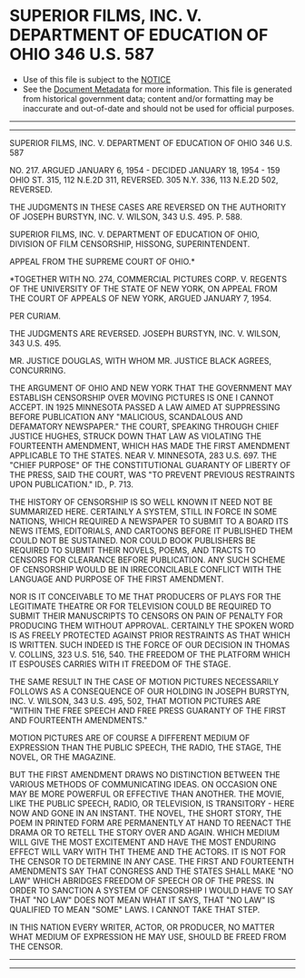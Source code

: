 ---
---

# SUPERIOR FILMS, INC. V. DEPARTMENT OF EDUCATION OF OHIO 346 U.S. 587

* Use of this file is subject to the [NOTICE](https://github.com/publicdocs/notice/blob/master/NOTICE)
* See the [Document Metadata](../../../) for more information.
  This file is generated from historical government data; content and/or formatting may be inaccurate and out-of-date and should not be used for official purposes.

----------
----------

SUPERIOR FILMS, INC. V. DEPARTMENT OF EDUCATION OF OHIO 346 U.S. 587

NO. 217.  ARGUED JANUARY 6, 1954 - DECIDED JANUARY 18, 1954 - 159 OHIO ST. 315, 112 N.E.2D 311, REVERSED.  305 N.Y. 336, 113 N.E.2D 502, REVERSED.

THE JUDGMENTS IN THESE CASES ARE REVERSED ON THE AUTHORITY OF JOSEPH BURSTYN, INC. V. WILSON, 343 U.S. 495.  P. 588.

SUPERIOR FILMS, INC. V. DEPARTMENT OF EDUCATION OF OHIO, DIVISION OF FILM CENSORSHIP, HISSONG, SUPERINTENDENT.

APPEAL FROM THE SUPREME COURT OF OHIO.\*

\*TOGETHER WITH NO. 274, COMMERCIAL PICTURES CORP. V. REGENTS OF THE UNIVERSITY OF THE STATE OF NEW YORK, ON APPEAL FROM THE COURT OF APPEALS OF NEW YORK, ARGUED JANUARY 7, 1954.

PER CURIAM.

THE JUDGMENTS ARE REVERSED.  JOSEPH BURSTYN, INC. V. WILSON, 343 U.S. 495.

MR. JUSTICE DOUGLAS, WITH WHOM MR. JUSTICE BLACK AGREES, CONCURRING.

THE ARGUMENT OF OHIO AND NEW YORK THAT THE GOVERNMENT MAY ESTABLISH CENSORSHIP OVER MOVING PICTURES IS ONE I CANNOT ACCEPT.  IN 1925 MINNESOTA PASSED A LAW AIMED AT SUPPRESSING BEFORE PUBLICATION ANY "MALICIOUS, SCANDALOUS AND DEFAMATORY NEWSPAPER."  THE COURT, SPEAKING THROUGH CHIEF JUSTICE HUGHES, STRUCK DOWN THAT LAW AS VIOLATING THE FOURTEENTH AMENDMENT, WHICH HAS MADE THE FIRST AMENDMENT APPLICABLE TO THE STATES.  NEAR V. MINNESOTA, 283 U.S. 697.  THE "CHIEF PURPOSE" OF THE CONSTITUTIONAL GUARANTY OF LIBERTY OF THE PRESS, SAID THE COURT, WAS "TO PREVENT PREVIOUS RESTRAINTS UPON PUBLICATION."  ID., P. 713.

THE HISTORY OF CENSORSHIP IS SO WELL KNOWN IT NEED NOT BE SUMMARIZED HERE.  CERTAINLY A SYSTEM, STILL IN FORCE IN SOME NATIONS, WHICH REQUIRED A NEWSPAPER TO SUBMIT TO A BOARD ITS NEWS ITEMS, EDITORIALS, AND CARTOONS BEFORE IT PUBLISHED THEM COULD NOT BE SUSTAINED.  NOR COULD BOOK PUBLISHERS BE REQUIRED TO SUBMIT THEIR NOVELS, POEMS, AND TRACTS TO CENSORS FOR CLEARANCE BEFORE PUBLICATION.  ANY SUCH SCHEME OF CENSORSHIP WOULD BE IN IRRECONCILABLE CONFLICT WITH THE LANGUAGE AND PURPOSE OF THE FIRST AMENDMENT.

NOR IS IT CONCEIVABLE TO ME THAT PRODUCERS OF PLAYS FOR THE LEGITIMATE THEATRE OR FOR TELEVISION COULD BE REQUIRED TO SUBMIT THEIR MANUSCRIPTS TO CENSORS ON PAIN OF PENALTY FOR PRODUCING THEM WITHOUT APPROVAL.  CERTAINLY THE SPOKEN WORD IS AS FREELY PROTECTED AGAINST PRIOR RESTRAINTS AS THAT WHICH IS WRITTEN.  SUCH INDEED IS THE FORCE OF OUR DECISION IN THOMAS V. COLLINS, 323 U.S. 516, 540.   THE FREEDOM OF THE PLATFORM WHICH IT ESPOUSES CARRIES WITH IT FREEDOM OF THE STAGE.

THE SAME RESULT IN THE CASE OF MOTION PICTURES NECESSARILY FOLLOWS AS A CONSEQUENCE OF OUR HOLDING IN JOSEPH BURSTYN, INC. V. WILSON, 343 U.S. 495, 502, THAT MOTION PICTURES ARE "WITHIN THE FREE SPEECH AND FREE PRESS GUARANTY OF THE FIRST AND FOURTEENTH AMENDMENTS."

MOTION PICTURES ARE OF COURSE A DIFFERENT MEDIUM OF EXPRESSION THAN THE PUBLIC SPEECH, THE RADIO, THE STAGE, THE NOVEL, OR THE MAGAZINE.

BUT THE FIRST AMENDMENT DRAWS NO DISTINCTION BETWEEN THE VARIOUS METHODS OF COMMUNICATING IDEAS.  ON OCCASION ONE MAY BE MORE POWERFUL OR EFFECTIVE THAN ANOTHER.  THE MOVIE, LIKE THE PUBLIC SPEECH, RADIO, OR TELEVISION, IS TRANSITORY - HERE NOW AND GONE IN AN INSTANT.  THE NOVEL, THE SHORT STORY, THE POEM IN PRINTED FORM ARE PERMANENTLY AT HAND TO REENACT THE DRAMA OR TO RETELL THE STORY OVER AND AGAIN.  WHICH MEDIUM WILL GIVE THE MOST EXCITEMENT AND HAVE THE MOST ENDURING EFFECT WILL VARY WITH THT THEME AND THE ACTORS.  IT IS NOT FOR THE CENSOR TO DETERMINE IN ANY CASE.  THE FIRST AND FOURTEENTH AMENDMENTS SAY THAT CONGRESS AND THE STATES SHALL MAKE "NO LAW" WHICH ABRIDGES FREEDOM OF SPEECH OR OF THE PRESS.  IN ORDER TO SANCTION A SYSTEM OF CENSORSHIP I WOULD HAVE TO SAY THAT "NO LAW" DOES NOT MEAN WHAT IT SAYS, THAT "NO LAW" IS QUALIFIED TO MEAN "SOME" LAWS.  I CANNOT TAKE THAT STEP.

IN THIS NATION EVERY WRITER, ACTOR, OR PRODUCER, NO MATTER WHAT MEDIUM OF EXPRESSION HE MAY USE, SHOULD BE FREED FROM THE CENSOR.


----------
----------

